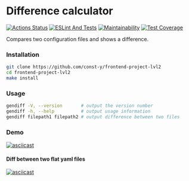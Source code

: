 # Difference calculator

[![Actions Status](https://github.com/const-y/frontend-project-lvl2/workflows/hexlet-check/badge.svg)](https://github.com/const-y/frontend-project-lvl2/actions)
[![ESLint And Tests](https://github.com/const-y/frontend-project-lvl2/actions/workflows/tests.yml/badge.svg)](https://github.com/const-y/frontend-project-lvl2/actions)
[![Maintainability](https://api.codeclimate.com/v1/badges/a7dca49e1c4fff6bb0ef/maintainability)](https://codeclimate.com/github/const-y/frontend-project-lvl2/maintainability)
[![Test Coverage](https://api.codeclimate.com/v1/badges/a7dca49e1c4fff6bb0ef/test_coverage)](https://codeclimate.com/github/const-y/frontend-project-lvl2/test_coverage)

Compares two configuration files and shows a difference.

### Installation
```bash
git clone https://github.com/const-y/frontend-project-lvl2
cd frontend-project-lvl2
make install
```
### Usage
```bash
gendiff -V, --version       # output the version number
gendiff -h, --help          # output usage information
gendiff filepath1 filepath2 # output difference between two files
```
### Demo
[![asciicast](https://asciinema.org/a/PcokdQfVSeuOWEmxaIibjsoUC.svg)](https://asciinema.org/a/PcokdQfVSeuOWEmxaIibjsoUC)

#### Diff between two flat yaml files
[![asciicast](https://asciinema.org/a/VWT2kB7YxxuxHugScKFEkDixw.svg)](https://asciinema.org/a/VWT2kB7YxxuxHugScKFEkDixw)